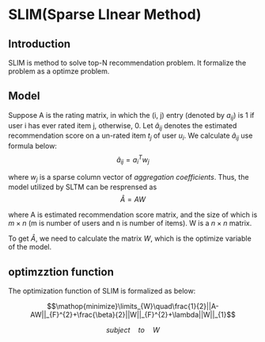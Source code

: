 # SLIM(Sparse LInear Method)

## Introduction
SLIM is method to solve top-N recommendation problem. It formalize the problem as a optimze problem.

## Model
Suppose A is the rating matrix, in which the (i, j) entry (denoted by $a_{ij}$) is 1 if user i has ever rated item j, otherwise, 0. Let $\hat{a}_{ij}$ denotes the estimated recommendation score on a un-rated item $t_{j}$ of user $u_{i}$. We calculate $\hat{a}_{ij}$ use formula below:
$$\hat{a}_{ij}=a^{T}_{i}w_{j}$$

where $w_{j}$ is a sparse column vector of *aggregation coefficients*. Thus, the model utilized by SLTM can be resprensed as
$$\hat{A}=AW$$

where A is estimated recommendation score matrix, and the size of which is $m \times n$ (m is number of users and n is number of items). W is a $n \times n$ matrix.

To get $\hat{A}$, we need to calculate the matrix $W$, which is the optimize variable of the model.

## optimzztion function
The optimization function of SLIM is formalized as below:

$$\mathop{minimize}\limits_{W}\quad\frac{1}{2}||A-AW||_{F}^{2}+\frac{\beta}{2}||W||_{F}^{2}+\lambda||W||_{1}$$

$$subject\quad to\quad W$$
